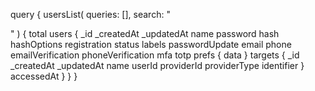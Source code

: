 query {
    usersList(
        queries: [],
        search: "<SEARCH>"
    ) {
        total
        users {
            _id
            _createdAt
            _updatedAt
            name
            password
            hash
            hashOptions
            registration
            status
            labels
            passwordUpdate
            email
            phone
            emailVerification
            phoneVerification
            mfa
            totp
            prefs {
                data
            }
            targets {
                _id
                _createdAt
                _updatedAt
                name
                userId
                providerId
                providerType
                identifier
            }
            accessedAt
        }
    }
}
